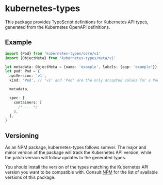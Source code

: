 # kubernetes-types

This package provides TypeScript definitions for Kubernetes API types, generated from the Kubernetes OpenAPI definitions.

## Example

```typescript
import {Pod} from 'kubernetes-types/core/v1'
import {ObjectMeta} from 'kubernetes-types/meta/v1'

let metadata: ObjectMeta = {name: 'example', labels: {app: 'example'}}
let pod: Pod = {
  apiVersion: 'v1',
  kind: 'Pod', // 'v1' and 'Pod' are the only accepted values for a Pod

  metadata,

  spec: {
    containers: [
      /* ... */
    ],
  },
}
```

## Versioning

As an NPM package, kubernetes-types follows semver. The major and minor version of the package will track the Kubernetes API version, while the patch version will follow updates to the generated types.

You should install the version of the types matching the Kubernetes API version you want to be compatible with. Consult [NPM][versions] for the list of available versions of this package.

[versions]: https://www.npmjs.com/package/kubernetes-types?activeTab=versions
